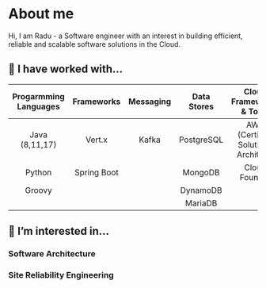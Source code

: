 
# About me

Hi, I am Radu - a Software engineer with an interest in building efficient, reliable and scalable software solutions in the Cloud.



## 🔭 I have worked with... 

| Progarmming Languages | Frameworks    | Messaging | Data Stores | Cloud Frameworks & Tools           | SRE       | Containers  | Miscellaneous             |
|    :----:             |    :----:     | :----:    | :----:      | :----:                             | :----:    |    :----:   | :----:                    | 
| Java (8,11,17)        | Vert.x        |  Kafka    | PostgreSQL  | AWS (Certified Solutions Architect)| Prometheus| AWS Fargate | Agile (Scrum, XP, Kanban) |
| Python                | Spring Boot   |           | MongoDB     | Cloud Foundry                      | Graphite  | Docker      | Microservices             |
| Groovy                |               |           | DynamoDB    |                                    | Grafana   | Kubernetes  | REST, gRPC                |
|                       |               |           | MariaDB     |                                    |           |             |                           |


## 🌱 I’m interested in...  

### Software Architecture

### Site Reliability Engineering

<!--
**raadned/raadned** is a ✨ _special_ ✨ repository because its `README.md` (this file) appears on your GitHub profile.

Here are some ideas to get you started:

- 🔭 I’m currently working on ...
- 🌱 I’m currently learning ...
- 👯 I’m looking to collaborate on ...
- 🤔 I’m looking for help with ...
- 💬 Ask me about ...
- 📫 How to reach me: ...
- 😄 Pronouns: ...
- ⚡ Fun fact: ...
-->
